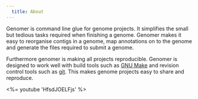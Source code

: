 ```yaml
--- 
  title: About
---
```


Genomer is command line glue for genome projects. It simplifies the small but
tedious tasks required when finishing a genome. Genomer makes it easy to
reorganise contigs in a genome, map annotations on to the genome and generate
the files required to submit a genome.

Furthermore genomer is making all projects reproducible. Genomer is designed to
work well with build tools such as [GNU Make][make] and revision control tools
such as [git][git]. This makes genome projects easy to share and reproduce.

[make]: http://www.gnu.org/software/make/
[git]: http://git-scm.com/

<%= youtube 'HfsdJOELFjs' %>
